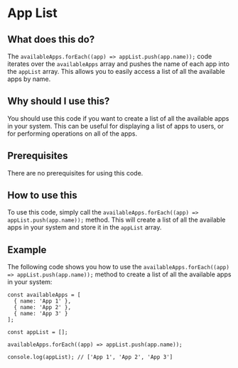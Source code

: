 
  
   # **App List**

## What does this do?

The `availableApps.forEach((app) => appList.push(app.name));` code iterates over the `availableApps` array and pushes the name of each app into the `appList` array. This allows you to easily access a list of all the available apps by name.

## Why should I use this?

You should use this code if you want to create a list of all the available apps in your system. This can be useful for displaying a list of apps to users, or for performing operations on all of the apps.

## Prerequisites

There are no prerequisites for using this code.

## How to use this

To use this code, simply call the `availableApps.forEach((app) => appList.push(app.name));` method. This will create a list of all the available apps in your system and store it in the `appList` array.

## Example

The following code shows you how to use the `availableApps.forEach((app) => appList.push(app.name));` method to create a list of all the available apps in your system:

```
const availableApps = [
  { name: 'App 1' },
  { name: 'App 2' },
  { name: 'App 3' }
];

const appList = [];

availableApps.forEach((app) => appList.push(app.name));

console.log(appList); // ['App 1', 'App 2', 'App 3']
```
  
  